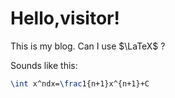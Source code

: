 # Hello,visitor!
This is my blog.
Can I use $\LaTeX$ ?

Sounds like this:
```latex
\int x^ndx=\frac1{n+1}x^{n+1}+C
```